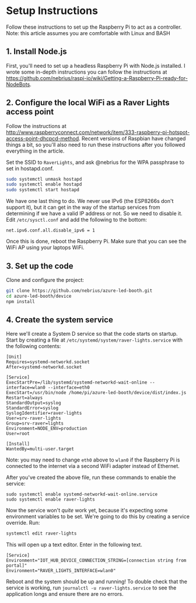 # Setup Instructions

Follow these instructions to set up the Raspberry Pi to act as a controller. Note: this article assumes you are comfortable with Linux and BASH

## 1. Install Node.js

First, you'll need to set up a headless Raspberry Pi with Node.js installed. I wrote some in-depth instructions you can follow the instructions at https://github.com/nebrius/raspi-io/wiki/Getting-a-Raspberry-Pi-ready-for-NodeBots.

## 2. Configure the local WiFi as a Raver Lights access point

Follow the instructions at http://www.raspberryconnect.com/network/item/333-raspberry-pi-hotspot-access-point-dhcpcd-method. Recent versions of Raspbian have changed things a bit, so you'll also need to run these instructions after you followed everything in the article.

Set the SSID to `RaverLights`, and ask @nebrius for the WPA passphrase to set in hostapd.conf.

```bash
sudo systemctl unmask hostapd
sudo systemctl enable hostapd
sudo systemctl start hostapd
```

We have one last thing to do. We never use IPv6 (the ESP8266s don't support it), but it can get in the way of the startup services from determining if we have a valid IP address or not. So we need to disable it. Edit `/etc/sysctl.conf` and add the following to the bottom:

```
net.ipv6.conf.all.disable_ipv6 = 1
```

Once this is done, reboot the Raspberry Pi. Make sure that you can see the WiFi AP using your laptops WiFi.

## 3. Set up the code

Clone and configure the project:

```bash
git clone https://github.com/nebrius/azure-led-booth.git
cd azure-led-booth/device
npm install
```

## 4. Create the system service

Here we'll create a System D service so that the code starts on startup. Start by creating a file at `/etc/systemd/system/raver-lights.service` with the following contents:

```
[Unit]
Requires=systemd-networkd.socket
After=systemd-networkd.socket

[Service]
ExecStartPre=/lib/systemd/systemd-networkd-wait-online --interface=wlan0 --interface=eth0
ExecStart=/usr/bin/node /home/pi/azure-led-booth/device/dist/index.js
Restart=always
StandardOutput=syslog
StandardError=syslog
SyslogIdentifier=raver-lights
User=srv-raver-lights
Group=srv-raver=lights
Environment=NODE_ENV=production
User=root

[Install]
WantedBy=multi-user.target
```

Note: you may need to change `eth0` above to `wlan0` if the Raspberry Pi is connected to the internet via a second WiFi adapter instead of Ethernet.

After you've created the above file, run these commands to enable the service:

```
sudo systemctl enable systemd-networkd-wait-online.service
sudo systemctl enable raver-lights
```

Now the service won't _quite_ work yet, because it's expecting some environment variables to be set. We're going to do this by creating a service override. Run:

```bash
systemctl edit raver-lights
```

This will open up a text editor. Enter in the following text.

```
[Service]
Environment="IOT_HUB_DEVICE_CONNECTION_STRING=[connection string from portal]"
Environment="RAVER_LIGHTS_INTERFACE=wlan0"
```

Reboot and the system should be up and running! To double check that the service is working, run `journalctl -u raver-lights.service` to see the application longs and ensure there are no errors.
